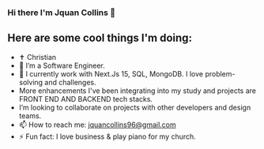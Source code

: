 ### Hi there I'm Jquan Collins 👋



##                             Here are some cool things I'm doing:
- ✝️ Christian
- 🔭 I’m a Software Engineer.
- 🌱 I currently work with Next.Js 15, SQL, MongoDB. I love problem-solving and challenges.
-  More enhancements I've been integrating into my study and projects are FRONT END AND BACKEND tech stacks.
- I’m looking to collaborate on projects with other developers and design teams.
- 📫 How to reach me: jquancollins96@gmail.com
- ⚡ Fun fact: I love business &  play piano for my church.
